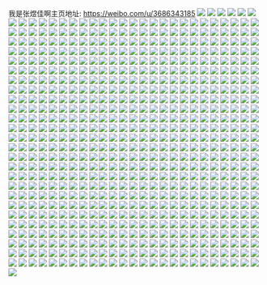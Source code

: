 我是张煜佳啊主页地址: https://weibo.com/u/3686343185 
![](https://wx4.sinaimg.cn/mw2000/dbb92211ly1gx5q3rzc0tj20u00u0q8c.jpg) 
![](https://wx4.sinaimg.cn/mw2000/dbb92211ly1gtteicwlhuj23402c0e82.jpg) 
![](https://wx4.sinaimg.cn/mw2000/dbb92211ly1gttei1ns4yj21o0280b2a.jpg) 
![](https://wx4.sinaimg.cn/mw2000/dbb92211ly1gttehve79qj23402c0npd.jpg) 
![](https://wx4.sinaimg.cn/mw2000/dbb92211ly1gttei6bcanj22c0340e81.jpg) 
![](https://wx4.sinaimg.cn/mw2000/dbb92211ly1gtteieiap0j23402c07wi.jpg) 
![](https://wx4.sinaimg.cn/mw2000/dbb92211ly1gttei4g9kmj22c02c0kjl.jpg) 
![](https://wx4.sinaimg.cn/mw2000/dbb92211ly1gttei9t4k9j21o02807wi.jpg) 
![](https://wx4.sinaimg.cn/mw2000/dbb92211ly1gttehzbsbqj23402c0x6q.jpg) 
![](https://wx4.sinaimg.cn/mw2000/dbb92211ly1gttehx4i8kj21261vve81.jpg) 
![](https://wx4.sinaimg.cn/mw2000/dbb92211gy1gdk3i3hpc9j22c0340b2c.jpg) 
![](https://wx4.sinaimg.cn/mw2000/dbb92211gy1gdk3i94ogtj22c03407wj.jpg) 
![](https://wx4.sinaimg.cn/mw2000/dbb92211gy1gdk3i5i0x8j22by340e82.jpg) 
![](https://wx4.sinaimg.cn/mw2000/dbb92211gy1gdk3ie9l33j226230be83.jpg) 
![](https://wx4.sinaimg.cn/mw2000/dbb92211gy1gdk3ibj6kmj22c02c0b2a.jpg) 
![](https://wx4.sinaimg.cn/mw2000/dbb92211gy1gdk3ig5bjbj22c0340x6q.jpg) 
![](https://wx4.sinaimg.cn/mw2000/dbb92211gy1gdk3i0es6xj22742xinpg.jpg) 
![](https://wx4.sinaimg.cn/mw2000/dbb92211gy1gdk3imnrqpj22c03401ky.jpg) 
![](https://wx4.sinaimg.cn/mw2000/dbb92211gy1gdk3ik4jsmj22c0340u12.jpg) 
![](https://wx4.sinaimg.cn/mw2000/dbb92211ly1gbss42eg58j22c0340e82.jpg) 
![](https://wx4.sinaimg.cn/mw2000/dbb92211ly1gbss45me1xj22c0340x6q.jpg) 
![](https://wx4.sinaimg.cn/mw2000/dbb92211gy1g9v4jefx83j21o02807wh.jpg) 
![](https://wx4.sinaimg.cn/mw2000/dbb92211gy1g9n77rjgk8j21o0280kjl.jpg) 
![](https://wx4.sinaimg.cn/mw2000/dbb92211gy1g9n77wpy0hj22801o0qv6.jpg) 
![](https://wx4.sinaimg.cn/mw2000/dbb92211gy1g9n7871hn4j21o01o0qv5.jpg) 
![](https://wx4.sinaimg.cn/mw2000/dbb92211gy1g9n781axf0j21o0280nmx.jpg) 
![](https://wx4.sinaimg.cn/mw2000/dbb92211gy1g9n77z6z27j21o0280b29.jpg) 
![](https://wx4.sinaimg.cn/mw2000/dbb92211gy1g9n783x8vlj22801o01kx.jpg) 
![](https://wx4.sinaimg.cn/mw2000/dbb92211gy1g9n78c8zmej21o0280e81.jpg) 
![](https://wx4.sinaimg.cn/mw2000/dbb92211gy1g9n789hvvcj21o0280hbo.jpg) 
![](https://wx4.sinaimg.cn/mw2000/dbb92211gy1g9n78fazmoj21o0280qv5.jpg) 
![](https://wx4.sinaimg.cn/mw2000/dbb92211gy1g99gn0dqd6j21o0280x6p.jpg) 
![](https://wx4.sinaimg.cn/mw2000/dbb92211gy1g99gn2xot4j22801o0e81.jpg) 
![](https://wx4.sinaimg.cn/mw2000/dbb92211gy1g99gn5ho9fj22801o0e81.jpg) 
![](https://wx4.sinaimg.cn/mw2000/dbb92211gy1g99gn9rf7ej22c0340qv7.jpg) 
![](https://wx4.sinaimg.cn/mw2000/dbb92211gy1g99gndbtjbj21o01o01ky.jpg) 
![](https://wx4.sinaimg.cn/mw2000/dbb92211gy1g99gngjqppj21o0280u0x.jpg) 
![](https://wx4.sinaimg.cn/mw2000/dbb92211gy1g97emqroz4j22c02c0u0x.jpg) 
![](https://wx4.sinaimg.cn/mw2000/dbb92211gy1g97en0jkynj21cu1cutwu.jpg) 
![](https://wx4.sinaimg.cn/mw2000/dbb92211gy1g97emsde8oj22c0340e81.jpg) 
![](https://wx4.sinaimg.cn/mw2000/dbb92211gy1g97emubkw8j23402c04qp.jpg) 
![](https://wx4.sinaimg.cn/mw2000/dbb92211gy1g97emwsjk3j22c0340x6p.jpg) 
![](https://wx4.sinaimg.cn/mw2000/dbb92211gy1g97emz5t6rj22c0340b29.jpg) 
![](https://wx4.sinaimg.cn/mw2000/dbb92211gy1g8t62oous3j20u01hdqju.jpg) 
![](https://wx4.sinaimg.cn/mw2000/dbb92211gy1g8t62rkbcrj20u01hcnav.jpg) 
![](https://wx4.sinaimg.cn/mw2000/dbb92211gy1g8t62qelwyj20u01he1ck.jpg) 
![](https://wx4.sinaimg.cn/mw2000/dbb92211gy1g8t62mvhsej20u014faji.jpg) 
![](https://wx4.sinaimg.cn/mw2000/dbb92211gy1g8t62sx6pfj20u00u0gug.jpg) 
![](https://wx4.sinaimg.cn/mw2000/dbb92211gy1g8t62s942bj20u0140tga.jpg) 
![](https://wx4.sinaimg.cn/mw2000/dbb92211gy1g8t62tn6waj20u00u07b8.jpg) 
![](https://wx4.sinaimg.cn/mw2000/dbb92211gy1g8t62vt918j20u00u0q9r.jpg) 
![](https://wx4.sinaimg.cn/mw2000/dbb92211gy1g8t62wis1yj20u01400zk.jpg) 
![](https://wx4.sinaimg.cn/mw2000/dbb92211gy1g8r73rhkskj21o0280dwf.jpg) 
![](https://wx4.sinaimg.cn/mw2000/dbb92211ly1g7vs3d8uzlj23402f04qs.jpg) 
![](https://wx4.sinaimg.cn/mw2000/dbb92211ly1g7vs2zdklhj23402d47wk.jpg) 
![](https://wx4.sinaimg.cn/mw2000/dbb92211ly1g7vs37hf4gj23402c0e83.jpg) 
![](https://wx4.sinaimg.cn/mw2000/dbb92211ly1g7vs3grutfj21o02yox6q.jpg) 
![](https://wx4.sinaimg.cn/mw2000/dbb92211ly1g7vs3ko1m9j23402c0qv6.jpg) 
![](https://wx4.sinaimg.cn/mw2000/dbb92211ly1g7vs2tm9erj21o02yo4qr.jpg) 
![](https://wx4.sinaimg.cn/mw2000/dbb92211ly1g7rs09knd4j22c03407wh.jpg) 
![](https://wx4.sinaimg.cn/mw2000/dbb92211ly1g7pf20v4q0j20yi22okjo.jpg) 
![](https://wx4.sinaimg.cn/mw2000/dbb92211ly1g7mlr6q12qj20u01dcwsj.jpg) 
![](https://wx4.sinaimg.cn/mw2000/dbb92211ly1g7j544srfyj23402c0b2a.jpg) 
![](https://wx4.sinaimg.cn/mw2000/dbb92211ly1g7j53u4otmj21o0280b2a.jpg) 
![](https://wx4.sinaimg.cn/mw2000/dbb92211ly1g7j53x8xiej23402c0qv6.jpg) 
![](https://wx4.sinaimg.cn/mw2000/dbb92211ly1g7j5427twxj21o02801ky.jpg) 
![](https://wx4.sinaimg.cn/mw2000/dbb92211ly1g7j53yyjtij23402c0b2a.jpg) 
![](https://wx4.sinaimg.cn/mw2000/dbb92211ly1g7j53vea2qj21o0280x6p.jpg) 
![](https://wx4.sinaimg.cn/mw2000/dbb92211ly1g7j540jf6nj23402c07wi.jpg) 
![](https://wx4.sinaimg.cn/mw2000/dbb92211ly1g7j53t2bssj21o0280b2a.jpg) 
![](https://wx4.sinaimg.cn/mw2000/dbb92211ly1g7j54731ioj23402c0qv5.jpg) 
![](https://wx4.sinaimg.cn/mw2000/dbb92211ly1g7hjkfdcvfj21o0280qv5.jpg) 
![](https://wx4.sinaimg.cn/mw2000/dbb92211ly1g7hjkhwmqdj21o0280qv5.jpg) 
![](https://wx4.sinaimg.cn/mw2000/dbb92211ly1g7hjkin7zcj21o0280hdt.jpg) 
![](https://wx4.sinaimg.cn/mw2000/dbb92211ly1g7hjkkmsg3j21o028ku0x.jpg) 
![](https://wx4.sinaimg.cn/mw2000/dbb92211ly1g7hjkgabcbj21o0280qv5.jpg) 
![](https://wx4.sinaimg.cn/mw2000/dbb92211ly1g7hjl4baaxj21o0280x6p.jpg) 
![](https://wx4.sinaimg.cn/mw2000/dbb92211ly1g7hjl5l9pdj21o0280qv5.jpg) 
![](https://wx4.sinaimg.cn/mw2000/dbb92211ly1g7hjkh3yngj21o0280npd.jpg) 
![](https://wx4.sinaimg.cn/mw2000/dbb92211ly1g7hjkjqnkoj21o0280qv5.jpg) 
![](https://wx4.sinaimg.cn/mw2000/dbb92211ly1g77lnj04b4j20u00txady.jpg) 
![](https://wx4.sinaimg.cn/mw2000/dbb92211gy1g6hrypfknzj20u014cgw6.jpg) 
![](https://wx4.sinaimg.cn/mw2000/dbb92211gy1g6hrylfyqoj20u014an8y.jpg) 
![](https://wx4.sinaimg.cn/mw2000/dbb92211gy1g6hrymbqo9j20u014d49y.jpg) 
![](https://wx4.sinaimg.cn/mw2000/dbb92211gy1g6hrynewe0j20u01hc7iw.jpg) 
![](https://wx4.sinaimg.cn/mw2000/dbb92211gy1g6hryqg4byj20u00u0wl2.jpg) 
![](https://wx4.sinaimg.cn/mw2000/dbb92211gy1g6hryod3b7j20u01484ad.jpg) 
![](https://wx4.sinaimg.cn/mw2000/dbb92211ly1g6e3v4zt9xj21hc0u0gzo.jpg) 
![](https://wx4.sinaimg.cn/mw2000/dbb92211ly1g6e3vj9yhuj20u00u07ax.jpg) 
![](https://wx4.sinaimg.cn/mw2000/dbb92211ly1g6e3vk6cxcj20u01hcaoi.jpg) 
![](https://wx4.sinaimg.cn/mw2000/dbb92211ly1g5ndaw24w7j21z41401kx.jpg) 
![](https://wx4.sinaimg.cn/mw2000/dbb92211ly1g5ndawi9xkj21401z4nnd.jpg) 
![](https://wx4.sinaimg.cn/mw2000/dbb92211ly1g5ndavj3sij21401z4tyk.jpg) 
![](https://wx4.sinaimg.cn/mw2000/dbb92211ly1g5ndaztqtjj21401z47wh.jpg) 
![](https://wx4.sinaimg.cn/mw2000/dbb92211ly1g5ndax2svlj21401z4e81.jpg) 
![](https://wx4.sinaimg.cn/mw2000/dbb92211ly1g5nday33hfj21401z44qp.jpg) 
![](https://wx4.sinaimg.cn/mw2000/dbb92211ly1g5ndayomzyj21401z41kx.jpg) 
![](https://wx4.sinaimg.cn/mw2000/dbb92211ly1g5ndaxiqo8j21401z4x2v.jpg) 
![](https://wx4.sinaimg.cn/mw2000/dbb92211ly1g5ndaz6peyj21401z47wh.jpg) 
![](https://wx4.sinaimg.cn/mw2000/dbb92211ly1g5lb0n4wuyj22io1w04qp.jpg) 
![](https://wx4.sinaimg.cn/mw2000/dbb92211ly1g5lb0oj8crj22b8340kjm.jpg) 
![](https://wx4.sinaimg.cn/mw2000/dbb92211ly1g5lb0nq0rrj23402c0npd.jpg) 
![](https://wx4.sinaimg.cn/mw2000/dbb92211ly1g5lb0laycwj22c02c0npd.jpg) 
![](https://wx4.sinaimg.cn/mw2000/dbb92211ly1g5lb0j7pvzj22c02ecqv5.jpg) 
![](https://wx4.sinaimg.cn/mw2000/dbb92211ly1g5lb0lzft5j22c02c0u0x.jpg) 
![](https://wx4.sinaimg.cn/mw2000/dbb92211ly1g5lb0mkpdsj22c02c0hdt.jpg) 
![](https://wx4.sinaimg.cn/mw2000/dbb92211ly1g5lb0jy6hgj23402c01ky.jpg) 
![](https://wx4.sinaimg.cn/mw2000/dbb92211ly1g5lb0kogldj22c02c0u0x.jpg) 
![](https://wx4.sinaimg.cn/mw2000/dbb92211ly1g5jhdu2ycpj20ku0kumzl.jpg) 
![](https://wx4.sinaimg.cn/mw2000/dbb92211gy1g4rnjne8fuj22bc340hdv.jpg) 
![](https://wx4.sinaimg.cn/mw2000/dbb92211gy1g4rnj1rio2j22c02c04qr.jpg) 
![](https://wx4.sinaimg.cn/mw2000/dbb92211gy1g4rnk5tq5yj22b8340kjn.jpg) 
![](https://wx4.sinaimg.cn/mw2000/dbb92211gy1g4rnkiap6rj21jk2ru1ky.jpg) 
![](https://wx4.sinaimg.cn/mw2000/dbb92211gy1g4rnlcx79bj220c2psu0y.jpg) 
![](https://wx4.sinaimg.cn/mw2000/dbb92211gy1g4rnll4je2j21xy2m0e82.jpg) 
![](https://wx4.sinaimg.cn/mw2000/dbb92211gy1g4rnlql65lj21o01o0b29.jpg) 
![](https://wx4.sinaimg.cn/mw2000/dbb92211gy1g4rnltqsjij22c02c0u0x.jpg) 
![](https://wx4.sinaimg.cn/mw2000/dbb92211gy1g4rnlvzvlmj22c02c0qv5.jpg) 
![](https://wx4.sinaimg.cn/mw2000/dbb92211gy1g4h5ldu2g5j20u00u0k11.jpg) 
![](https://wx4.sinaimg.cn/mw2000/dbb92211gy1g4h5lmrgpxj204d04d3yc.jpg) 
![](https://wx4.sinaimg.cn/mw2000/dbb92211gy1g4h5lfh4kvj20u00u0wr6.jpg) 
![](https://wx4.sinaimg.cn/mw2000/dbb92211gy1g4h5mkpbb8j20ku0kujrg.jpg) 
![](https://wx4.sinaimg.cn/mw2000/dbb92211gy1g4h5lj3qtnj21hc0u019i.jpg) 
![](https://wx4.sinaimg.cn/mw2000/dbb92211gy1g4h5mjxsryj20ku0kujrg.jpg) 
![](https://wx4.sinaimg.cn/mw2000/dbb92211gy1g4h5lc0wabj20u00u011n.jpg) 
![](https://wx4.sinaimg.cn/mw2000/dbb92211gy1g4h5mlc4ryj20ku0kujrg.jpg) 
![](https://wx4.sinaimg.cn/mw2000/dbb92211gy1g4h5lh3d9yj20u00u0gx5.jpg) 
![](https://wx4.sinaimg.cn/mw2000/dbb92211gy1g4dxb0kcvoj22c02c0no5.jpg) 
![](https://wx4.sinaimg.cn/mw2000/dbb92211gy1g4brjhqplzj20ku112b2a.jpg) 
![](https://wx4.sinaimg.cn/mw2000/dbb92211gy1g496fdfoipj20u01hcqi2.jpg) 
![](https://wx4.sinaimg.cn/mw2000/dbb92211gy1g46mmcgcnyj20ku1127wh.jpg) 
![](https://wx4.sinaimg.cn/mw2000/dbb92211gy1g46mmaw1wkj20ku1124qp.jpg) 
![](https://wx4.sinaimg.cn/mw2000/dbb92211gy1g44o8k9m08j22c02c0hdt.jpg) 
![](https://wx4.sinaimg.cn/mw2000/dbb92211gy1g43ddfr0rnj23402c0kjm.jpg) 
![](https://wx4.sinaimg.cn/mw2000/dbb92211gy1g42hf0vtg3j21401jq19h.jpg) 
![](https://wx4.sinaimg.cn/mw2000/dbb92211gy1g3zvrcwg5dj23402c0qq1.jpg) 
![](https://wx4.sinaimg.cn/mw2000/dbb92211gy1g3zvrdqz85j23402c0h9m.jpg) 
![](https://wx4.sinaimg.cn/mw2000/dbb92211gy1g3zvrg0dkcj23402c04qp.jpg) 
![](https://wx4.sinaimg.cn/mw2000/dbb92211gy1g3zvreqslgj23402c0nne.jpg) 
![](https://wx4.sinaimg.cn/mw2000/dbb92211gy1g3zvrhfmthj23402c01kx.jpg) 
![](https://wx4.sinaimg.cn/mw2000/dbb92211gy1g3zvrbynruj23402c0kjl.jpg) 
![](https://wx4.sinaimg.cn/mw2000/dbb92211gy1g3u780g4x0j21z4140qv5.jpg) 
![](https://wx4.sinaimg.cn/mw2000/dbb92211gy1g3u2pxsfz3j22c02c0hdt.jpg) 
![](https://wx4.sinaimg.cn/mw2000/dbb92211gy1g3u2q2c4wnj22c0340e81.jpg) 
![](https://wx4.sinaimg.cn/mw2000/dbb92211gy1g3u2q8g2h5j23402c0kjm.jpg) 
![](https://wx4.sinaimg.cn/mw2000/dbb92211gy1g3u2qgmdd2j21z4140kjl.jpg) 
![](https://wx4.sinaimg.cn/mw2000/dbb92211gy1g3u2qlf3l0j21z4140qv5.jpg) 
![](https://wx4.sinaimg.cn/mw2000/dbb92211gy1g3u2qraxcjj21z4140qv5.jpg) 
![](https://wx4.sinaimg.cn/mw2000/dbb92211gy1g3u2qw3go5j21z4140npd.jpg) 
![](https://wx4.sinaimg.cn/mw2000/dbb92211gy1g3u2r0lqq0j21z4140u0x.jpg) 
![](https://wx4.sinaimg.cn/mw2000/dbb92211gy1g3u2r4vywyj21z4140u0x.jpg) 
![](https://wx4.sinaimg.cn/mw2000/dbb92211gy1g3qgluim55j22c02c0kjl.jpg) 
![](https://wx4.sinaimg.cn/mw2000/dbb92211gy1g3qgmpeobqj21hf1z4b29.jpg) 
![](https://wx4.sinaimg.cn/mw2000/dbb92211ly1g3pc79ai0xj22c02c07wi.jpg) 
![](https://wx4.sinaimg.cn/mw2000/dbb92211gy1g3n8ljnpevj23402c0kjm.jpg) 
![](https://wx4.sinaimg.cn/mw2000/dbb92211gy1g3kmmr3mxxj20ku1127hb.jpg) 
![](https://wx4.sinaimg.cn/mw2000/dbb92211gy1g3jh2hzxtuj21o02807wh.jpg) 
![](https://wx4.sinaimg.cn/mw2000/dbb92211gy1g3j7tv27x6j21o01o0kjl.jpg) 
![](https://wx4.sinaimg.cn/mw2000/dbb92211gy1g3hmiiipwwj20ku112e81.jpg) 
![](https://wx4.sinaimg.cn/mw2000/dbb92211gy1g3hmik0falj20ku112e81.jpg) 
![](https://wx4.sinaimg.cn/mw2000/dbb92211gy1g3h3wsanmbj22c03401l0.jpg) 
![](https://wx4.sinaimg.cn/mw2000/dbb92211gy1g3g0sgb6pqj231t2197wh.jpg) 
![](https://wx4.sinaimg.cn/mw2000/dbb92211gy1g3f0yt351jj22c0340kjm.jpg) 
![](https://wx4.sinaimg.cn/mw2000/dbb92211gy1g3cebmjxqxj22qf4207wh.jpg) 
![](https://wx4.sinaimg.cn/mw2000/dbb92211gy1g3be2we20yj20ku112wqs.jpg) 
![](https://wx4.sinaimg.cn/mw2000/dbb92211gy1g3ajfjv1cnj20hq0lrtck.jpg) 
![](https://wx4.sinaimg.cn/mw2000/dbb92211gy1g3ajflfjh1j20u00u0n0z.jpg) 
![](https://wx4.sinaimg.cn/mw2000/dbb92211gy1g3ajg3i6gdj21401z4e81.jpg) 
![](https://wx4.sinaimg.cn/mw2000/dbb92211gy1g32bcdn4n2j20u01hck3b.jpg) 
![](https://wx4.sinaimg.cn/mw2000/dbb92211gy1g32bcb8o4xj20u01hcdt1.jpg) 
![](https://wx4.sinaimg.cn/mw2000/dbb92211gy1g32bck5zrwj20u01hcajp.jpg) 
![](https://wx4.sinaimg.cn/mw2000/dbb92211gy1g32bcuqgw8j20u01hcqca.jpg) 
![](https://wx4.sinaimg.cn/mw2000/dbb92211gy1g32bdbvyyjj20u00u04eq.jpg) 
![](https://wx4.sinaimg.cn/mw2000/dbb92211gy1g32bd6ox4hj20u01hcqpv.jpg) 
![](https://wx4.sinaimg.cn/mw2000/dbb92211gy1g32bdj14fcj20u01hc4ey.jpg) 
![](https://wx4.sinaimg.cn/mw2000/dbb92211gy1g32bdfdwimj20u01hc4bn.jpg) 
![](https://wx4.sinaimg.cn/mw2000/dbb92211gy1g32bdlcxo9j20u01hc4b9.jpg) 
![](https://wx4.sinaimg.cn/mw2000/dbb92211gy1g2a6tyrsg5j22c0340u14.jpg) 
![](https://wx4.sinaimg.cn/mw2000/dbb92211gy1g24bnvkvyvj222o340hdt.jpg) 
![](https://wx4.sinaimg.cn/mw2000/dbb92211gy1g24boi65w8j234022oe81.jpg) 
![](https://wx4.sinaimg.cn/mw2000/dbb92211gy1g24bop7ypij222o3407wh.jpg) 
![](https://wx4.sinaimg.cn/mw2000/dbb92211gy1g24bpwttwfj234022o4qp.jpg) 
![](https://wx4.sinaimg.cn/mw2000/dbb92211gy1g24bq78xs5j22zn1zqqna.jpg) 
![](https://wx4.sinaimg.cn/mw2000/dbb92211gy1g24bnspfwij231t217kaf.jpg) 
![](https://wx4.sinaimg.cn/mw2000/dbb92211gy1g24bqjf6q9j234022oe81.jpg) 
![](https://wx4.sinaimg.cn/mw2000/dbb92211gy1g24bquiqpoj234022ob29.jpg) 
![](https://wx4.sinaimg.cn/mw2000/dbb92211gy1g24br4it96j234022o7wh.jpg) 
![](https://wx4.sinaimg.cn/mw2000/dbb92211gy1g1uj6gwxpij22c02c0qv9.jpg) 
![](https://wx4.sinaimg.cn/mw2000/dbb92211gy1g1uj5zcl4uj22ad2afb29.jpg) 
![](https://wx4.sinaimg.cn/mw2000/dbb92211gy1g1m8grenwbj21401z4b29.jpg) 
![](https://wx4.sinaimg.cn/mw2000/dbb92211gy1g1m8gy8auej21401z4b29.jpg) 
![](https://wx4.sinaimg.cn/mw2000/dbb92211gy1g1m8gpqa9zj21401z44qp.jpg) 
![](https://wx4.sinaimg.cn/mw2000/dbb92211gy1g1m8h9x1m6j22c02c0x6p.jpg) 
![](https://wx4.sinaimg.cn/mw2000/dbb92211gy1g1m8gnc01aj22c0340e82.jpg) 
![](https://wx4.sinaimg.cn/mw2000/dbb92211gy1g1m8ghxx3tj21o02yoe82.jpg) 
![](https://wx4.sinaimg.cn/mw2000/dbb92211gy1g1dnyavxmzj224023z4qp.jpg) 
![](https://wx4.sinaimg.cn/mw2000/dbb92211gy1g1csjdz99oj22c02c0e81.jpg) 
![](https://wx4.sinaimg.cn/mw2000/dbb92211gy1g1csjckjvkj22c02c0npd.jpg) 
![](https://wx4.sinaimg.cn/mw2000/dbb92211gy1g1csjffp5rj22c02c0qv5.jpg) 
![](https://wx4.sinaimg.cn/mw2000/dbb92211gy1g1bxcrgsqrj21o01o04qp.jpg) 
![](https://wx4.sinaimg.cn/mw2000/dbb92211gy1g1bxctu49mj21o01o04qp.jpg) 
![](https://wx4.sinaimg.cn/mw2000/dbb92211gy1g198os9hc0j22c02c0x6p.jpg) 
![](https://wx4.sinaimg.cn/mw2000/dbb92211gy1g17e4tfn29j22c02c01ky.jpg) 
![](https://wx4.sinaimg.cn/mw2000/dbb92211gy1g17e52sbklj22c02c07wi.jpg) 
![](https://wx4.sinaimg.cn/mw2000/dbb92211gy1g17e55srogj22c02c0u0x.jpg) 
![](https://wx4.sinaimg.cn/mw2000/dbb92211gy1g17e4yvtbjj20ku1127wh.jpg) 
![](https://wx4.sinaimg.cn/mw2000/dbb92211gy1g17e50c64dj21401z47n5.jpg) 
![](https://wx4.sinaimg.cn/mw2000/dbb92211gy1g17e4x07y7j21401z4hdt.jpg) 
![](https://wx4.sinaimg.cn/mw2000/dbb92211gy1g17e58pyzoj22c02c0qv5.jpg) 
![](https://wx4.sinaimg.cn/mw2000/dbb92211gy1g17e5h5xj2j22c02c0b2a.jpg) 
![](https://wx4.sinaimg.cn/mw2000/dbb92211gy1g17e5dg22vj23402c0npe.jpg) 
![](https://wx4.sinaimg.cn/mw2000/dbb92211gy1g13iill2d5j235s1s0x6p.jpg) 
![](https://wx4.sinaimg.cn/mw2000/dbb92211gy1g13ih9haw3j23402c0b29.jpg) 
![](https://wx4.sinaimg.cn/mw2000/dbb92211gy1g13ihcp3ygj22c02c0hdt.jpg) 
![](https://wx4.sinaimg.cn/mw2000/dbb92211gy1g13ihene2xj22sx23shdt.jpg) 
![](https://wx4.sinaimg.cn/mw2000/dbb92211gy1g13ihhdf6kj23402c0qv6.jpg) 
![](https://wx4.sinaimg.cn/mw2000/dbb92211gy1g13ih7qkj8j22c02c04qp.jpg) 
![](https://wx4.sinaimg.cn/mw2000/dbb92211gy1g13ihsjlljj20ku112wl1.jpg) 
![](https://wx4.sinaimg.cn/mw2000/dbb92211gy1g13ihttivxj20ku112tcv.jpg) 
![](https://wx4.sinaimg.cn/mw2000/dbb92211gy1g13ihthml6j20zk0zkq73.jpg) 
![](https://wx4.sinaimg.cn/mw2000/dbb92211gy1g11c1ck4ayj22ao3407wp.jpg) 
![](https://wx4.sinaimg.cn/mw2000/dbb92211gy1g11c0nwxdoj23402d6b2i.jpg) 
![](https://wx4.sinaimg.cn/mw2000/dbb92211gy1g11c11b0svj21na2rwhdx.jpg) 
![](https://wx4.sinaimg.cn/mw2000/dbb92211gy1g11c095i3pj215o15mb2a.jpg) 
![](https://wx4.sinaimg.cn/mw2000/dbb92211gy1g11c04nwtrj20xc18g7wi.jpg) 
![](https://wx4.sinaimg.cn/mw2000/dbb92211gy1g11bzwwtzrj20xc18g1ky.jpg) 
![](https://wx4.sinaimg.cn/mw2000/dbb92211gy1g11bzt4jmgj22c0340npe.jpg) 
![](https://wx4.sinaimg.cn/mw2000/dbb92211gy1g11c1hxqzwj23402c0qv6.jpg) 
![](https://wx4.sinaimg.cn/mw2000/dbb92211gy1g11c1mfrhaj21401z44qp.jpg) 
![](https://wx4.sinaimg.cn/mw2000/dbb92211gy1g10jr909nlj20ku112q7c.jpg) 
![](https://wx4.sinaimg.cn/mw2000/dbb92211gy1g10jrext14j21401z44qp.jpg) 
![](https://wx4.sinaimg.cn/mw2000/dbb92211gy1g10jrdljmlj21401z4han.jpg) 
![](https://wx4.sinaimg.cn/mw2000/dbb92211gy1g0uudu7op4j20ku112hdt.jpg) 
![](https://wx4.sinaimg.cn/mw2000/dbb92211gy1g0u7z9a9quj22c02c0b29.jpg) 
![](https://wx4.sinaimg.cn/mw2000/dbb92211gy1g0u7zm9q3tj21401z4npd.jpg) 
![](https://wx4.sinaimg.cn/mw2000/dbb92211gy1g0sb6ausuuj20ku13ltch.jpg) 
![](https://wx4.sinaimg.cn/mw2000/dbb92211gy1g0r16f4q5yj21kw1kwnpf.jpg) 
![](https://wx4.sinaimg.cn/mw2000/dbb92211gy1g0r16j907nj21401z4hdt.jpg) 
![](https://wx4.sinaimg.cn/mw2000/dbb92211gy1g0r16nkavhj21w02io4qw.jpg) 
![](https://wx4.sinaimg.cn/mw2000/dbb92211gy1g0r16ozqhej22c02c0e81.jpg) 
![](https://wx4.sinaimg.cn/mw2000/dbb92211gy1g0r1680pawj215o15ohdu.jpg) 
![](https://wx4.sinaimg.cn/mw2000/dbb92211gy1g0r169x1swj22c02c0qv5.jpg) 
![](https://wx4.sinaimg.cn/mw2000/dbb92211gy1g0r164g3rhj23402c0u0x.jpg) 
![](https://wx4.sinaimg.cn/mw2000/dbb92211gy1g0r162csrkj22yo2yo4qq.jpg) 
![](https://wx4.sinaimg.cn/mw2000/dbb92211gy1g0r165ysdwj22yo2yo4qq.jpg) 
![](https://wx4.sinaimg.cn/mw2000/dbb92211gy1g0n8aw349vj22c02c0qv6.jpg) 
![](https://wx4.sinaimg.cn/mw2000/dbb92211ly1g0haekk88bj22c02c0u0x.jpg) 
![](https://wx4.sinaimg.cn/mw2000/dbb92211ly1g0grlrxmf3j20ku112u0x.jpg) 
![](https://wx4.sinaimg.cn/mw2000/dbb92211ly1g0ffdufrnyj20u00u0jxo.jpg) 
![](https://wx4.sinaimg.cn/mw2000/dbb92211ly1g0egdoxkooj23402c01kz.jpg) 
![](https://wx4.sinaimg.cn/mw2000/dbb92211ly1g0egdqvw7wj22c02c0e81.jpg) 
![](https://wx4.sinaimg.cn/mw2000/dbb92211ly1g0egdnpi2uj22yo1o0b2b.jpg) 
![](https://wx4.sinaimg.cn/mw2000/dbb92211ly1g0egdtxm42j22c02c07wi.jpg) 
![](https://wx4.sinaimg.cn/mw2000/dbb92211ly1g0egdrtub5j22c03401ky.jpg) 
![](https://wx4.sinaimg.cn/mw2000/dbb92211ly1g0egdsrriej22c02c0u0x.jpg) 
![](https://wx4.sinaimg.cn/mw2000/dbb92211ly1g0d96gwtduj20zk0k0ady.jpg) 
![](https://wx4.sinaimg.cn/mw2000/dbb92211ly1g0d96gd9h2j22c02c0u0y.jpg) 
![](https://wx4.sinaimg.cn/mw2000/dbb92211ly1g0c3j6mqmtj22c0340hdv.jpg) 
![](https://wx4.sinaimg.cn/mw2000/dbb92211ly1g0c3j2q0rqj23402c0npe.jpg) 
![](https://wx4.sinaimg.cn/mw2000/dbb92211ly1g0c3j44omkj22c02c07qm.jpg) 
![](https://wx4.sinaimg.cn/mw2000/dbb92211ly1g0c3j8c313j22c0340hdv.jpg) 
![](https://wx4.sinaimg.cn/mw2000/dbb92211ly1g0c3j9kvasj21401z47wh.jpg) 
![](https://wx4.sinaimg.cn/mw2000/dbb92211ly1g0c3j18ap8j23402c07wj.jpg) 
![](https://wx4.sinaimg.cn/mw2000/dbb92211ly1g0c3jaol67j22c02c0b29.jpg) 
![](https://wx4.sinaimg.cn/mw2000/dbb92211ly1g0c3jjau0lj22c0340npd.jpg) 
![](https://wx4.sinaimg.cn/mw2000/dbb92211ly1g0c3jl1oxlj22c03401kx.jpg) 
![](https://wx4.sinaimg.cn/mw2000/dbb92211ly1g0aua0ai7ej21401z44qp.jpg) 
![](https://wx4.sinaimg.cn/mw2000/dbb92211ly1g0aua8a2ivj23402c0u0x.jpg) 
![](https://wx4.sinaimg.cn/mw2000/dbb92211ly1g0au9z8227j22c02c0u0x.jpg) 
![](https://wx4.sinaimg.cn/mw2000/dbb92211ly1g0aua9v4nuj22c02c07wh.jpg) 
![](https://wx4.sinaimg.cn/mw2000/dbb92211ly1g09cdrt0qcj21z4140e81.jpg) 
![](https://wx4.sinaimg.cn/mw2000/dbb92211ly1g09cdub2l1j21401z4e81.jpg) 
![](https://wx4.sinaimg.cn/mw2000/dbb92211ly1g09cdx2x2ej21z4140b29.jpg) 
![](https://wx4.sinaimg.cn/mw2000/dbb92211ly1g09ce12cyrj21z41407wh.jpg) 
![](https://wx4.sinaimg.cn/mw2000/dbb92211ly1g09ce6dcrpj22c02c0kjl.jpg) 
![](https://wx4.sinaimg.cn/mw2000/dbb92211ly1g09cdonvowj21401z4e81.jpg) 
![](https://wx4.sinaimg.cn/mw2000/dbb92211ly1g09cebf5voj22c02c0npd.jpg) 
![](https://wx4.sinaimg.cn/mw2000/dbb92211ly1g09cee5c5yj20ku112kie.jpg) 
![](https://wx4.sinaimg.cn/mw2000/dbb92211ly1g09cei8actj21o02yob2a.jpg) 
![](https://wx4.sinaimg.cn/mw2000/dbb92211ly1g08otm0p98j22c03404qq.jpg) 
![](https://wx4.sinaimg.cn/mw2000/dbb92211ly1g08otmvj1vj22c02c0e81.jpg) 
![](https://wx4.sinaimg.cn/mw2000/dbb92211ly1g08otk56qwj22c03404qq.jpg) 
![](https://wx4.sinaimg.cn/mw2000/dbb92211ly1g08oto6mykj22c0340e82.jpg) 
![](https://wx4.sinaimg.cn/mw2000/dbb92211ly1g08otp6nnsj21401z47wh.jpg) 
![](https://wx4.sinaimg.cn/mw2000/dbb92211ly1g08otq0y08j22c02c0kjl.jpg) 
![](https://wx4.sinaimg.cn/mw2000/dbb92211ly1g02x5r7pegj23402c0x6p.jpg) 
![](https://wx4.sinaimg.cn/mw2000/dbb92211ly1g01ptj10vgj21401z4b29.jpg) 
![](https://wx4.sinaimg.cn/mw2000/dbb92211ly1fzzdgjububj21401z4hdt.jpg) 
![](https://wx4.sinaimg.cn/mw2000/dbb92211ly1fzz3xcy7mcj20ku112npd.jpg) 
![](https://wx4.sinaimg.cn/mw2000/dbb92211ly1fzx59z41xqj20ku1qikjl.jpg) 
![](https://wx4.sinaimg.cn/mw2000/dbb92211ly1fzx59y7dwtj215o15m4qq.jpg) 
![](https://wx4.sinaimg.cn/mw2000/dbb92211ly1fzx59zqkrcj20ku1qiqv5.jpg) 
![](https://wx4.sinaimg.cn/mw2000/dbb92211ly1fzx5a2m0b5j21z41407wh.jpg) 
![](https://wx4.sinaimg.cn/mw2000/dbb92211ly1fzx5a376axj21401z4hdt.jpg) 
![](https://wx4.sinaimg.cn/mw2000/dbb92211ly1fzx5a1601kj21401z4e81.jpg) 
![](https://wx4.sinaimg.cn/mw2000/dbb92211ly1fzx5a0grp3j22c02c0npd.jpg) 
![](https://wx4.sinaimg.cn/mw2000/dbb92211ly1fzx59xfdr4j23402c04qp.jpg) 
![](https://wx4.sinaimg.cn/mw2000/dbb92211ly1fzx5a23lyqj22c02c07wi.jpg) 
![](https://wx4.sinaimg.cn/mw2000/dbb92211ly1fzvy23538aj21401z47wh.jpg) 
![](https://wx4.sinaimg.cn/mw2000/dbb92211ly1fzr0c7wo7aj20ku112jw1.jpg) 
![](https://wx4.sinaimg.cn/mw2000/dbb92211ly1fzr0c8w2u0j20ku112ds4.jpg) 
![](https://wx4.sinaimg.cn/mw2000/dbb92211ly1fzqx6zjodbj20kq1dwtoy.jpg) 
![](https://wx4.sinaimg.cn/mw2000/dbb92211ly1fzqv55p8wjj21z4140hdt.jpg) 
![](https://wx4.sinaimg.cn/mw2000/dbb92211ly1fzqv5cfyxoj21401z4kjl.jpg) 
![](https://wx4.sinaimg.cn/mw2000/dbb92211ly1fzqv502xrlj21401z44qp.jpg) 
![](https://wx4.sinaimg.cn/mw2000/dbb92211ly1fzqv66775tj22c02c04qq.jpg) 
![](https://wx4.sinaimg.cn/mw2000/dbb92211ly1fzqv6bghklj21401z44qp.jpg) 
![](https://wx4.sinaimg.cn/mw2000/dbb92211ly1fzqv6c7pa2j20ku112q5x.jpg) 
![](https://wx4.sinaimg.cn/mw2000/dbb92211ly1fzmn5fg7zqj20hs0hs0ud.jpg) 
![](https://wx4.sinaimg.cn/mw2000/dbb92211ly1fzm5ym5xgij21o02yox6q.jpg) 
![](https://wx4.sinaimg.cn/mw2000/dbb92211ly1fzm5ynyy2xj21401z4hdt.jpg) 
![](https://wx4.sinaimg.cn/mw2000/dbb92211ly1fzm5ypf4uuj21401z4e81.jpg) 
![](https://wx4.sinaimg.cn/mw2000/dbb92211ly1fzgz0xy39tj20u00u0gtk.jpg) 
![](https://wx4.sinaimg.cn/mw2000/dbb92211ly1fzghu4sfytj21z4140x6p.jpg) 
![](https://wx4.sinaimg.cn/mw2000/dbb92211ly1fzghu42zw0j21401z44gz.jpg) 
![](https://wx4.sinaimg.cn/mw2000/dbb92211ly1fzg9i6p1t1j21401z44qp.jpg) 
![](https://wx4.sinaimg.cn/mw2000/dbb92211ly1fzg9i5qxtaj21401z44qp.jpg) 
![](https://wx4.sinaimg.cn/mw2000/dbb92211ly1fzg9i7rcd7j22c02c0kjl.jpg) 
![](https://wx4.sinaimg.cn/mw2000/dbb92211ly1fzg9i92ou4j22c02c04oi.jpg) 
![](https://wx4.sinaimg.cn/mw2000/dbb92211ly1fzb72hki67j21401z4hdt.jpg) 
![](https://wx4.sinaimg.cn/mw2000/dbb92211ly1fz9yd2t5w7j21401z4kjl.jpg) 
![](https://wx4.sinaimg.cn/mw2000/dbb92211ly1fz9yd4tyr0j21401z4000.jpg) 
![](https://wx4.sinaimg.cn/mw2000/dbb92211ly1fz9yd6oawjj21401z4kjl.jpg) 
![](https://wx4.sinaimg.cn/mw2000/dbb92211ly1fz9mke6autj20ku112tdm.jpg) 
![](https://wx4.sinaimg.cn/mw2000/dbb92211ly1fz9esdmo4ij20ku112hdt.jpg) 
![](https://wx4.sinaimg.cn/mw2000/dbb92211ly1fz8ni0n4fej21401z44o6.jpg) 
![](https://wx4.sinaimg.cn/mw2000/dbb92211ly1fz8ni1am9sj21401z41kx.jpg) 
![](https://wx4.sinaimg.cn/mw2000/dbb92211ly1fz643fjgghj22c0340e82.jpg) 
![](https://wx4.sinaimg.cn/mw2000/dbb92211ly1fz5aq8ja1rj22c02c0e7v.jpg) 
![](https://wx4.sinaimg.cn/mw2000/dbb92211ly1fyyzrf60v8j21o02yob2a.jpg) 
![](https://wx4.sinaimg.cn/mw2000/dbb92211ly1fyx74inf7vj20k00zk499.jpg) 
![](https://wx4.sinaimg.cn/mw2000/dbb92211ly1fyx74je170j21401z44qp.jpg) 
![](https://wx4.sinaimg.cn/mw2000/dbb92211ly1fyx74hvaw0j22c03401ky.jpg) 
![](https://wx4.sinaimg.cn/mw2000/dbb92211ly1fyx74gejvej21hf1hf1kx.jpg) 
![](https://wx4.sinaimg.cn/mw2000/dbb92211ly1fyx74k0qk8j20k00zk4ar.jpg) 
![](https://wx4.sinaimg.cn/mw2000/dbb92211ly1fyx74ktrs5j21401z4e81.jpg) 
![](https://wx4.sinaimg.cn/mw2000/dbb92211ly1fyx74mtntqj21o01o0e81.jpg) 
![](https://wx4.sinaimg.cn/mw2000/dbb92211ly1fyx74lsq1aj21z41404qp.jpg) 
![](https://wx4.sinaimg.cn/mw2000/dbb92211ly1fyx74npvo7j21o01o0e81.jpg) 
![](https://wx4.sinaimg.cn/mw2000/dbb92211ly1fyqd1dxg4pj20u00u0n08.jpg) 
![](https://wx4.sinaimg.cn/mw2000/dbb92211ly1fyqd1eld3yj20u015243u.jpg) 
![](https://wx4.sinaimg.cn/mw2000/dbb92211ly1fyqd1f6i27j20u00u0n4f.jpg) 
![](https://wx4.sinaimg.cn/mw2000/dbb92211ly1fyqd1fl6g1j20u014an2t.jpg) 
![](https://wx4.sinaimg.cn/mw2000/dbb92211ly1fyqd1g07fbj20ku1120vs.jpg) 
![](https://wx4.sinaimg.cn/mw2000/dbb92211ly1fyqd1gil75j20u014g0xp.jpg) 
![](https://wx4.sinaimg.cn/mw2000/dbb92211ly1fyqd1gzkcfj20u00u0adt.jpg) 
![](https://wx4.sinaimg.cn/mw2000/dbb92211ly1fyqd1hltqoj21400u0agl.jpg) 
![](https://wx4.sinaimg.cn/mw2000/dbb92211ly1fyqd1i3i5pj20u00u0jst.jpg) 
![](https://wx4.sinaimg.cn/mw2000/dbb92211ly1fyjek72pmlj21401z4b29.jpg) 
![](https://wx4.sinaimg.cn/mw2000/dbb92211ly1fyjek7y5pxj21hf1hfwy8.jpg) 
![](https://wx4.sinaimg.cn/mw2000/dbb92211ly1fyjek6bz5xj21401z44qp.jpg) 
![](https://wx4.sinaimg.cn/mw2000/dbb92211ly1fyjek989ohj21401z47wh.jpg) 
![](https://wx4.sinaimg.cn/mw2000/dbb92211ly1fyjekbynwbj21401z4b29.jpg) 
![](https://wx4.sinaimg.cn/mw2000/dbb92211ly1fyjekacxm8j21401z44lo.jpg) 
![](https://wx4.sinaimg.cn/mw2000/dbb92211ly1fyjekretxkj22c02c0kjl.jpg) 
![](https://wx4.sinaimg.cn/mw2000/dbb92211ly1fyjeksky1oj22c02c0b29.jpg) 
![](https://wx4.sinaimg.cn/mw2000/dbb92211ly1fyjeku8bffj22c02c0kjl.jpg) 
![](https://wx4.sinaimg.cn/mw2000/dbb92211ly1fydlgnff31j20ku0v9act.jpg) 
![](https://wx4.sinaimg.cn/mw2000/dbb92211ly1fy8z5i01i7j218g0xax6p.jpg) 
![](https://wx4.sinaimg.cn/mw2000/dbb92211ly1fy8z5khndmj22c02c01kx.jpg) 
![](https://wx4.sinaimg.cn/mw2000/dbb92211ly1fy8z5gwotfj20xc18e7wi.jpg) 
![](https://wx4.sinaimg.cn/mw2000/dbb92211ly1fy8z5duujlj215o15ob2a.jpg) 
![](https://wx4.sinaimg.cn/mw2000/dbb92211ly1fy8z5l951pj21401z4kg8.jpg) 
![](https://wx4.sinaimg.cn/mw2000/dbb92211ly1fy8z5jgc2ij215o15oqv6.jpg) 
![](https://wx4.sinaimg.cn/mw2000/dbb92211ly1fy8z5fr1tpj20xc18e7wi.jpg) 
![](https://wx4.sinaimg.cn/mw2000/dbb92211ly1fy8z5mpk0rj22c02c0qv5.jpg) 
![](https://wx4.sinaimg.cn/mw2000/dbb92211ly1fy8z5clkbpj218g0xab2a.jpg) 
![](https://wx4.sinaimg.cn/mw2000/dbb92211ly1fy8m51dntmj22c0340e81.jpg) 
![](https://wx4.sinaimg.cn/mw2000/dbb92211ly1fy8m53ndwjj22c0340kjl.jpg) 
![](https://wx4.sinaimg.cn/mw2000/dbb92211ly1fy87wyzvdnj22c02c0qv5.jpg) 
![](https://wx4.sinaimg.cn/mw2000/dbb92211ly1fy6btrwkpsj22yo1o07wi.jpg) 
![](https://wx4.sinaimg.cn/mw2000/dbb92211ly1fy6btqzckmj21z4140x6k.jpg) 
![](https://wx4.sinaimg.cn/mw2000/dbb92211ly1fy6btuougtj22ak3407wo.jpg) 
![](https://wx4.sinaimg.cn/mw2000/dbb92211ly1fy6btvxoa2j21z41404qp.jpg) 
![](https://wx4.sinaimg.cn/mw2000/dbb92211ly1fy6btxiuswj21401z41kx.jpg) 
![](https://wx4.sinaimg.cn/mw2000/dbb92211ly1fy6bty5fpzj21z41404qp.jpg) 
![](https://wx4.sinaimg.cn/mw2000/dbb92211ly1fy6btz3emgj22c02c0x6p.jpg) 
![](https://wx4.sinaimg.cn/mw2000/dbb92211ly1fy6btwtjonj23402c04qq.jpg) 
![](https://wx4.sinaimg.cn/mw2000/dbb92211ly1fy6btzv19wj22c02c0b29.jpg) 
![](https://wx4.sinaimg.cn/mw2000/dbb92211ly1fy37wg8dt5j23402c0u0x.jpg) 
![](https://wx4.sinaimg.cn/mw2000/dbb92211ly1fy0u28odw3j23402c01kx.jpg) 
![](https://wx4.sinaimg.cn/mw2000/dbb92211ly1fy0u2acss1j23402c04qp.jpg) 
![](https://wx4.sinaimg.cn/mw2000/dbb92211ly1fy0u2cvfn8j23402c0e81.jpg) 
![](https://wx4.sinaimg.cn/mw2000/dbb92211ly1fy0u2en234j23402c04qp.jpg) 
![](https://wx4.sinaimg.cn/mw2000/dbb92211ly1fy0u2gb8ndj23402c01kx.jpg) 
![](https://wx4.sinaimg.cn/mw2000/dbb92211ly1fy0u2indc6j23402c01kx.jpg) 
![](https://wx4.sinaimg.cn/mw2000/dbb92211ly1fy0u2mfd57j23402c07tr.jpg) 
![](https://wx4.sinaimg.cn/mw2000/dbb92211ly1fy0u2nw58dj23402c01kx.jpg) 
![](https://wx4.sinaimg.cn/mw2000/dbb92211ly1fy0u26ukubj23402c0b29.jpg) 
![](https://wx4.sinaimg.cn/mw2000/dbb92211ly1fxy676wtzmj21401z41kx.jpg) 
![](https://wx4.sinaimg.cn/mw2000/dbb92211ly1fxy675f0f0j21401z4kjl.jpg) 
![](https://wx4.sinaimg.cn/mw2000/dbb92211ly1fxy6783fmoj21401z41kx.jpg) 
![](https://wx4.sinaimg.cn/mw2000/dbb92211ly1fxtqza7qaqj21401z41kx.jpg) 
![](https://wx4.sinaimg.cn/mw2000/dbb92211ly1fxqcm5zoyij22c02c01ky.jpg) 
![](https://wx4.sinaimg.cn/mw2000/dbb92211ly1fxpy4x9ovrj21401z44qp.jpg) 
![](https://wx4.sinaimg.cn/mw2000/dbb92211ly1fxli9lwkdxj22c02c07wh.jpg) 
![](https://wx4.sinaimg.cn/mw2000/dbb92211ly1fxjln9pj5dj20ku112goj.jpg) 
![](https://wx4.sinaimg.cn/mw2000/dbb92211ly1fxjlnaxau9j20qo1bfgtu.jpg) 
![](https://wx4.sinaimg.cn/mw2000/dbb92211ly1fxhb5lae23j20jg0jgdhq.jpg) 
![](https://wx4.sinaimg.cn/mw2000/dbb92211ly1fxfw61t93wj20ku112wkk.jpg) 
![](https://wx4.sinaimg.cn/mw2000/dbb92211ly1fxfw627qg3j20ku112781.jpg) 
![](https://wx4.sinaimg.cn/mw2000/dbb92211ly1fxfw62smk7j20ku112dm8.jpg) 
![](https://wx4.sinaimg.cn/mw2000/dbb92211ly1fxfw63cx0bj20ku112ter.jpg) 
![](https://wx4.sinaimg.cn/mw2000/dbb92211ly1fxfw643csij20ku112age.jpg) 
![](https://wx4.sinaimg.cn/mw2000/dbb92211ly1fxfw64vdi8j20ku112wkw.jpg) 
![](https://wx4.sinaimg.cn/mw2000/dbb92211ly1fxfw65menzj20ku1127ao.jpg) 
![](https://wx4.sinaimg.cn/mw2000/dbb92211ly1fxfw60rvpoj20k00j4mz9.jpg) 
![](https://wx4.sinaimg.cn/mw2000/dbb92211ly1fxfw6724c2j20qo1bfwrk.jpg) 
![](https://wx4.sinaimg.cn/mw2000/dbb92211ly1fxcgs1ejn8j20qo1bftja.jpg) 
![](https://wx4.sinaimg.cn/mw2000/dbb92211ly1fxcgs1zq7jj21bf0qon79.jpg) 
![](https://wx4.sinaimg.cn/mw2000/dbb92211ly1fxcgs0sre4j20qo1bfalg.jpg) 
![](https://wx4.sinaimg.cn/mw2000/dbb92211ly1fxcgrxyaidj20qo0zk465.jpg) 
![](https://wx4.sinaimg.cn/mw2000/dbb92211ly1fxcgubxnp7j20qo0zk11p.jpg) 
![](https://wx4.sinaimg.cn/mw2000/dbb92211ly1fxcgs09tr0j20qo0zkdnv.jpg) 
![](https://wx4.sinaimg.cn/mw2000/dbb92211ly1fxcgrydovsj20qo0zkjw7.jpg) 
![](https://wx4.sinaimg.cn/mw2000/dbb92211ly1fxcgrytacrj20qo0zkn1v.jpg) 
![](https://wx4.sinaimg.cn/mw2000/dbb92211ly1fxcgrz7uzvj20qo0zk0xf.jpg) 
![](https://wx4.sinaimg.cn/mw2000/dbb92211ly1fwru47ossqj20qo1bfgvl.jpg) 
![](https://wx4.sinaimg.cn/mw2000/dbb92211ly1fwru48clbij20k00qotb5.jpg) 
![](https://wx4.sinaimg.cn/mw2000/dbb92211ly1fwru48zwdpj20qo1bf11j.jpg) 
![](https://wx4.sinaimg.cn/mw2000/dbb92211ly1fwru49cz6dj20k00qogoa.jpg) 
![](https://wx4.sinaimg.cn/mw2000/dbb92211ly1fwru49oju9j20k00qogo8.jpg) 
![](https://wx4.sinaimg.cn/mw2000/dbb92211ly1fwru4a2uvbj20k00qo416.jpg) 
![](https://wx4.sinaimg.cn/mw2000/dbb92211ly1fwru46lnjfj20qo1bfamk.jpg) 
![](https://wx4.sinaimg.cn/mw2000/dbb92211ly1fwru4acr0rj20k00qoq5g.jpg) 
![](https://wx4.sinaimg.cn/mw2000/dbb92211ly1fwru4b8tzcj20qo1bfqde.jpg) 
![](https://wx4.sinaimg.cn/mw2000/dbb92211ly1fwqocy764wj20qo0qotie.jpg) 
![](https://wx4.sinaimg.cn/mw2000/dbb92211ly1fwp2f3xhraj21401z4hdt.jpg) 
![](https://wx4.sinaimg.cn/mw2000/dbb92211ly1fwp2f717w9j21401z4kjl.jpg) 
![](https://wx4.sinaimg.cn/mw2000/dbb92211ly1fwp2f5i084j21401z4npd.jpg) 
![](https://wx4.sinaimg.cn/mw2000/dbb92211ly1fwp2fanh69j21401z4e81.jpg) 
![](https://wx4.sinaimg.cn/mw2000/dbb92211ly1fwp2f9ithsj21401z4qv5.jpg) 
![](https://wx4.sinaimg.cn/mw2000/dbb92211ly1fwp2fbyn7oj21401z4hdt.jpg) 
![](https://wx4.sinaimg.cn/mw2000/dbb92211ly1fwp2fd5ahuj21401z4kjl.jpg) 
![](https://wx4.sinaimg.cn/mw2000/dbb92211ly1fwp2fesakqj21401z4qv5.jpg) 
![](https://wx4.sinaimg.cn/mw2000/dbb92211ly1fwp2f2rzjwj21401z4hdt.jpg) 
![](https://wx4.sinaimg.cn/mw2000/dbb92211ly1fwk7h6nyglj20u00u0jzz.jpg) 
![](https://wx4.sinaimg.cn/mw2000/dbb92211ly1fwk7h9n94wj23402c07wi.jpg) 
![](https://wx4.sinaimg.cn/mw2000/dbb92211ly1fwk7hafvn2j20tl0x9dop.jpg) 
![](https://wx4.sinaimg.cn/mw2000/dbb92211gy1fvo5lbm551j20zk0k0grp.jpg) 
![](https://wx4.sinaimg.cn/mw2000/dbb92211ly1fvm6z90mrvj21o02yo4qq.jpg) 
![](https://wx4.sinaimg.cn/mw2000/dbb92211ly1fvl18sokd2j22yo1o0kjm.jpg) 
![](https://wx4.sinaimg.cn/mw2000/dbb92211ly1fvl18u4fcoj22c0340hdu.jpg) 
![](https://wx4.sinaimg.cn/mw2000/dbb92211ly1fvl18qi91nj21o02yo4qq.jpg) 
![](https://wx4.sinaimg.cn/mw2000/dbb92211ly1fvl18uxxgij21401z44ol.jpg) 
![](https://wx4.sinaimg.cn/mw2000/dbb92211ly1fvgf8gpsd1j20er090q3n.jpg) 
![](https://wx4.sinaimg.cn/mw2000/dbb92211ly1fvgf8gdyvxj21z4140e28.jpg) 
![](https://wx4.sinaimg.cn/mw2000/dbb92211ly1fvcds6xezjj21401z4ax6.jpg) 
![](https://wx4.sinaimg.cn/mw2000/dbb92211ly1fvboqnxhb8j22c0340hdu.jpg) 
![](https://wx4.sinaimg.cn/mw2000/dbb92211ly1fvborccm2oj22c0340kjn.jpg) 
![](https://wx4.sinaimg.cn/mw2000/dbb92211ly1fvboqks5avj22c0340qv6.jpg) 
![](https://wx4.sinaimg.cn/mw2000/dbb92211ly1fvb3lldvjpj21401z44nj.jpg) 
![](https://wx4.sinaimg.cn/mw2000/dbb92211ly1fvanjitduoj20ku112k0h.jpg) 
![](https://wx4.sinaimg.cn/mw2000/dbb92211ly1fvang9sohlj20ku1127dc.jpg) 
![](https://wx4.sinaimg.cn/mw2000/dbb92211ly1fvang8yxslj21hf1z44qp.jpg) 
![](https://wx4.sinaimg.cn/mw2000/dbb92211ly1fv9ba96ixnj21401z41kx.jpg) 
![](https://wx4.sinaimg.cn/mw2000/dbb92211ly1fv9ba4w273j21401z44qp.jpg) 
![](https://wx4.sinaimg.cn/mw2000/dbb92211ly1fv9ba3hmwcj21401z4khm.jpg) 
![](https://wx4.sinaimg.cn/mw2000/dbb92211ly1fv9ba7rhwwj20qo103n6w.jpg) 
![](https://wx4.sinaimg.cn/mw2000/dbb92211ly1fv9bajnin4j23402c04qq.jpg) 
![](https://wx4.sinaimg.cn/mw2000/dbb92211ly1fv9baglnowj22c0340b2g.jpg) 
![](https://wx4.sinaimg.cn/mw2000/dbb92211ly1fv9ba6qzgzj22c02c0e81.jpg) 
![](https://wx4.sinaimg.cn/mw2000/dbb92211ly1fv9ba1r9etj22c02c0kjl.jpg) 
![](https://wx4.sinaimg.cn/mw2000/dbb92211ly1fv9banjowmj23402c0b29.jpg) 
![](https://wx4.sinaimg.cn/mw2000/dbb92211gy1fv5lfcd4ttj21380qo49y.jpg) 
![](https://wx4.sinaimg.cn/mw2000/dbb92211gy1fv5lfddy48j21z4140e5s.jpg) 
![](https://wx4.sinaimg.cn/mw2000/dbb92211gy1fv5lfbgwhlj21400u0toq.jpg) 
![](https://wx4.sinaimg.cn/mw2000/dbb92211gy1fv5lfbyau1j21ew0u0n5p.jpg) 
![](https://wx4.sinaimg.cn/mw2000/dbb92211gy1fv5lfclgyzj20u00u0abp.jpg) 
![](https://wx4.sinaimg.cn/mw2000/dbb92211gy1fv5lf9si7mj21400u0k10.jpg) 
![](https://wx4.sinaimg.cn/mw2000/dbb92211gy1fv5lfdxxnuj20u00u0adw.jpg) 
![](https://wx4.sinaimg.cn/mw2000/dbb92211gy1fv5lfahmmnj20u0140dkv.jpg) 
![](https://wx4.sinaimg.cn/mw2000/dbb92211ly1fv5ljfmlyyj20qo0k01kg.jpg) 
![](https://wx4.sinaimg.cn/mw2000/dbb92211gy1fv3eabifvgj20zk0zk76o.jpg) 
![](https://wx4.sinaimg.cn/mw2000/dbb92211ly1fv2khaq2m5j20zk0k0q7q.jpg) 
![](https://wx4.sinaimg.cn/mw2000/dbb92211ly1fv1xt7r11mj22c02c0b2g.jpg) 
![](https://wx4.sinaimg.cn/mw2000/dbb92211ly1fv18enn34dj21z41407wh.jpg) 
![](https://wx4.sinaimg.cn/mw2000/dbb92211ly1fv18ffx0q3j20zk0k0n6u.jpg) 
![](https://wx4.sinaimg.cn/mw2000/dbb92211ly1fv18epqdzuj22ds1sg1ky.jpg) 
![](https://wx4.sinaimg.cn/mw2000/dbb92211ly1fv18em2o53j22c03404qq.jpg) 
![](https://wx4.sinaimg.cn/mw2000/dbb92211ly1fv18eqjgcbj20k00zk489.jpg) 
![](https://wx4.sinaimg.cn/mw2000/dbb92211ly1fv18fhbtz0j21401z4tw5.jpg) 
![](https://wx4.sinaimg.cn/mw2000/dbb92211ly1fuwgn099hvj21sg1sge82.jpg) 
![](https://wx4.sinaimg.cn/mw2000/dbb92211ly1fuwgn0miz9j20zk0k043e.jpg) 
![](https://wx4.sinaimg.cn/mw2000/dbb92211ly1fuu3yimdntj22io1w0npe.jpg) 
![](https://wx4.sinaimg.cn/mw2000/dbb92211ly1fuu3yyuw4gj23402c0b29.jpg) 
![](https://wx4.sinaimg.cn/mw2000/dbb92211ly1fuu3yh6jsxj21400u0wii.jpg) 
![](https://wx4.sinaimg.cn/mw2000/dbb92211ly1fuu3ylhx95j21ns2ionph.jpg) 
![](https://wx4.sinaimg.cn/mw2000/dbb92211ly1fuu3yvqp31j23402c0kjl.jpg) 
![](https://wx4.sinaimg.cn/mw2000/dbb92211ly1fuu3yq4hh3j22c0340npj.jpg) 
![](https://wx4.sinaimg.cn/mw2000/dbb92211ly1fuu3ysonegj22o02o0x6q.jpg) 
![](https://wx4.sinaimg.cn/mw2000/dbb92211ly1fuu3z250mkj20k00zkgqj.jpg) 
![](https://wx4.sinaimg.cn/mw2000/dbb92211ly1fuu3yunzxij22c02c0b29.jpg) 
![](https://wx4.sinaimg.cn/mw2000/dbb92211ly1fungcf5mcsj20ku1qix6p.jpg) 
![](https://wx4.sinaimg.cn/mw2000/dbb92211ly1fungciedk7j22c02dy4qq.jpg) 
![](https://wx4.sinaimg.cn/mw2000/dbb92211ly1fungcoogynj21401z41k4.jpg) 
![](https://wx4.sinaimg.cn/mw2000/dbb92211ly1fungcdjznrj22c02fee82.jpg) 
![](https://wx4.sinaimg.cn/mw2000/dbb92211ly1fungcgo82bj20ku1qi4qq.jpg) 
![](https://wx4.sinaimg.cn/mw2000/dbb92211ly1fungcm32zuj22c02c01l4.jpg) 
![](https://wx4.sinaimg.cn/mw2000/dbb92211ly1fungcmwwhxj20zk0k0grp.jpg) 
![](https://wx4.sinaimg.cn/mw2000/dbb92211ly1fungcshclij21401z4hdt.jpg) 
![](https://wx4.sinaimg.cn/mw2000/dbb92211ly1fungcnqo77j20zk0k07b3.jpg) 
![](https://wx4.sinaimg.cn/mw2000/dbb92211ly1fuiyip8y2oj20ku0kuq4q.jpg) 
![](https://wx4.sinaimg.cn/mw2000/dbb92211ly1fuhr3hj9q8j21zk1ho4qp.jpg) 
![](https://wx4.sinaimg.cn/mw2000/dbb92211ly1fuhr472tphj22c02c0kjl.jpg) 
![](https://wx4.sinaimg.cn/mw2000/dbb92211ly1fuezbeh3k6j21401z4e81.jpg) 
![](https://wx4.sinaimg.cn/mw2000/dbb92211ly1fuezbaqmyoj20zk0k0dkm.jpg) 
![](https://wx4.sinaimg.cn/mw2000/dbb92211ly1fuezba4b6zj20ku0rsgpl.jpg) 
![](https://wx4.sinaimg.cn/mw2000/dbb92211ly1fudp0r26xgj20ku0rsn0e.jpg) 
![](https://wx4.sinaimg.cn/mw2000/dbb92211ly1fudp0qoz5uj20ku0rsgp4.jpg) 
![](https://wx4.sinaimg.cn/mw2000/dbb92211ly1fudp0s0pyrj20ku0rsq6i.jpg) 
![](https://wx4.sinaimg.cn/mw2000/dbb92211ly1fudp0swpjnj20ku0rstcf.jpg) 
![](https://wx4.sinaimg.cn/mw2000/dbb92211ly1fudp1axhxhj21hf1z44jf.jpg) 
![](https://wx4.sinaimg.cn/mw2000/dbb92211ly1fudp0td3f9j20ku0rsq6x.jpg) 
![](https://wx4.sinaimg.cn/mw2000/dbb92211ly1fudp0utv1aj21hf1z47kk.jpg) 
![](https://wx4.sinaimg.cn/mw2000/dbb92211ly1fudp0sdnqsj20ku0rsn1b.jpg) 
![](https://wx4.sinaimg.cn/mw2000/dbb92211ly1fudp0wfn3cj21hf1z44eh.jpg) 
![](https://wx4.sinaimg.cn/mw2000/dbb92211gy1fuci06khzij22c02c0kjl.jpg) 
![](https://wx4.sinaimg.cn/mw2000/dbb92211gy1fuci02jd2mj23401r0kjl.jpg) 
![](https://wx4.sinaimg.cn/mw2000/dbb92211gy1fuci0c5v76j22c02c0kjl.jpg) 
![](https://wx4.sinaimg.cn/mw2000/dbb92211gy1fuci0evtq5j22c02c0kjf.jpg) 
![](https://wx4.sinaimg.cn/mw2000/dbb92211gy1fuci0hq1sej21401z4nmz.jpg) 
![](https://wx4.sinaimg.cn/mw2000/dbb92211gy1fuci0fwidsj21z4140qpm.jpg) 
![](https://wx4.sinaimg.cn/mw2000/dbb92211gy1fuci0j79n2j21401z4000.jpg) 
![](https://wx4.sinaimg.cn/mw2000/dbb92211gy1fuci0ldq9nj21s035s4qq.jpg) 
![](https://wx4.sinaimg.cn/mw2000/dbb92211gy1fuchzwmhdgj21401z44mq.jpg) 
![](https://wx4.sinaimg.cn/mw2000/dbb92211ly1fu6prnsv3nj23412c0x6u.jpg) 
![](https://wx4.sinaimg.cn/mw2000/dbb92211ly1fu6prq53alj22c0340qv7.jpg) 
![](https://wx4.sinaimg.cn/mw2000/dbb92211ly1fu6prr5e4ej21z41407wh.jpg) 
![](https://wx4.sinaimg.cn/mw2000/dbb92211ly1fu6prsy8n5j21401z44qp.jpg) 
![](https://wx4.sinaimg.cn/mw2000/dbb92211ly1fu6pru1ab9j23402c07wh.jpg) 
![](https://wx4.sinaimg.cn/mw2000/dbb92211ly1fu6prutymkj23402c0at3.jpg) 
![](https://wx4.sinaimg.cn/mw2000/dbb92211ly1fu6prwb18aj235s1s0qv6.jpg) 
![](https://wx4.sinaimg.cn/mw2000/dbb92211ly1fu6prkyy17j21401z4hdt.jpg) 
![](https://wx4.sinaimg.cn/mw2000/dbb92211ly1fu6prxbzxbj23402c04l0.jpg) 
![](https://wx4.sinaimg.cn/mw2000/dbb92211ly1fu4y5vkt6oj22c03404qr.jpg) 
![](https://wx4.sinaimg.cn/mw2000/dbb92211ly1fu2mp6sxb7j22c02c07wh.jpg) 
![](https://wx4.sinaimg.cn/mw2000/dbb92211ly1ftzt6hv6x1j21401z44qr.jpg) 
![](https://wx4.sinaimg.cn/mw2000/dbb92211ly1fty4i1fabvj21hf1hf1kx.jpg) 
![](https://wx4.sinaimg.cn/mw2000/dbb92211ly1ftvo5vaunsj22c02c0u0x.jpg) 
![](https://wx4.sinaimg.cn/mw2000/dbb92211ly1ftv4sxprqij20ho0vaaeg.jpg) 
![](https://wx4.sinaimg.cn/mw2000/dbb92211ly1ftpzacq7bij20qo10hqdr.jpg) 
![](https://wx4.sinaimg.cn/mw2000/dbb92211ly1ftpzadnc32j20k00zkte1.jpg) 
![](https://wx4.sinaimg.cn/mw2000/dbb92211ly1ftpzaaspvxj21401z41kx.jpg) 
![](https://wx4.sinaimg.cn/mw2000/dbb92211ly1ftnoy2p9xlj21sg2dsnpe.jpg) 
![](https://wx4.sinaimg.cn/mw2000/dbb92211ly1ftk9u1fbylj21401z44qp.jpg) 
![](https://wx4.sinaimg.cn/mw2000/dbb92211gy1ftd3r36hqgj21z41404qp.jpg) 
![](https://wx4.sinaimg.cn/mw2000/dbb92211ly1ftaxq4wyhrj20k00zk779.jpg) 
![](https://wx4.sinaimg.cn/mw2000/dbb92211ly1ft4kinkq4ij21401z44p1.jpg) 
![](https://wx4.sinaimg.cn/mw2000/dbb92211ly1ft4kiopb81j21401z41eq.jpg) 
![](https://wx4.sinaimg.cn/mw2000/dbb92211ly1ft4kipglm3j20ku112qhf.jpg) 
![](https://wx4.sinaimg.cn/mw2000/dbb92211ly1ft3ymq6koyj21401z44p1.jpg) 
![](https://wx4.sinaimg.cn/mw2000/dbb92211ly1ft3ymrqvipj21401z41eq.jpg) 
![](https://wx4.sinaimg.cn/mw2000/dbb92211ly1ft3ymvpylnj20ku112qhf.jpg) 
![](https://wx4.sinaimg.cn/mw2000/dbb92211ly1ft1ej4iyu0j23402c0hdt.jpg) 
![](https://wx4.sinaimg.cn/mw2000/dbb92211ly1ft1ej36feqj22c02c0qv5.jpg) 
![](https://wx4.sinaimg.cn/mw2000/dbb92211ly1ft1ej7vq7jj23402c0b2a.jpg) 
![](https://wx4.sinaimg.cn/mw2000/dbb92211ly1fsy62o4m55j21z41407wh.jpg) 
![](https://wx4.sinaimg.cn/mw2000/dbb92211ly1fsy62qnvvsj22c0340b2a.jpg) 
![](https://wx4.sinaimg.cn/mw2000/dbb92211ly1fsy62uuztnj21z4140wwk.jpg) 
![](https://wx4.sinaimg.cn/mw2000/dbb92211ly1fsy62ru1x7j20k00zkq5w.jpg) 
![](https://wx4.sinaimg.cn/mw2000/dbb92211ly1fsy62r9gsfj20k00zkq5o.jpg) 
![](https://wx4.sinaimg.cn/mw2000/dbb92211ly1fsy62tn9nhj21401z47wh.jpg) 
![](https://wx4.sinaimg.cn/mw2000/dbb92211ly1fsy62v9ot7j20ku0kudit.jpg) 
![](https://wx4.sinaimg.cn/mw2000/dbb92211ly1fsy63t7qzuj20ku0ku779.jpg) 
![](https://wx4.sinaimg.cn/mw2000/dbb92211ly1fsy63slaizj21hf1hfh62.jpg) 
![](https://wx4.sinaimg.cn/mw2000/dbb92211ly1fsx23n4ehmj20k00ttgn2.jpg) 
![](https://wx4.sinaimg.cn/mw2000/dbb92211ly1fsx23nq582j20k00u03zv.jpg) 
![](https://wx4.sinaimg.cn/mw2000/dbb92211ly1fsx23rp44xj21kw2dc148.jpg) 
![](https://wx4.sinaimg.cn/mw2000/dbb92211ly1fsx23o3aogj20i711zmz2.jpg) 
![](https://wx4.sinaimg.cn/mw2000/dbb92211ly1fsx23p2i5cj20k00qswfv.jpg) 
![](https://wx4.sinaimg.cn/mw2000/dbb92211ly1fsx23q7u22j21kw2dc12u.jpg) 
![](https://wx4.sinaimg.cn/mw2000/dbb92211ly1fsx23oob4kj20k00dct95.jpg) 
![](https://wx4.sinaimg.cn/mw2000/dbb92211ly1fsx23qwlzej21kw0w4gpv.jpg) 
![](https://wx4.sinaimg.cn/mw2000/dbb92211ly1fsx23mbmlxj21kw23vqdw.jpg) 
![](https://wx4.sinaimg.cn/mw2000/dbb92211ly1fsu9kzjsnwj21sg2dsu0x.jpg) 
![](https://wx4.sinaimg.cn/mw2000/dbb92211ly1fsu9krkvmij21b92c04qp.jpg) 
![](https://wx4.sinaimg.cn/mw2000/dbb92211ly1fsu9kvk21sj21401z44qp.jpg) 
![](https://wx4.sinaimg.cn/mw2000/dbb92211ly1fsu9kt7063j21401z4kdl.jpg) 
![](https://wx4.sinaimg.cn/mw2000/dbb92211ly1fsu9kw0y3yj20zk0k0n18.jpg) 
![](https://wx4.sinaimg.cn/mw2000/dbb92211ly1fsu9l5i3i7j21hf1z41kx.jpg) 
![](https://wx4.sinaimg.cn/mw2000/dbb92211ly1fsu9l37lb4j21hc1z44qp.jpg) 
![](https://wx4.sinaimg.cn/mw2000/dbb92211ly1fsu9kxdpbaj20ku0rsad1.jpg) 
![](https://wx4.sinaimg.cn/mw2000/dbb92211ly1fsu9l14617j22c0340npe.jpg) 
![](https://wx4.sinaimg.cn/mw2000/dbb92211ly1fssf3kh0dlj20ku0rsgol.jpg) 
![](https://wx4.sinaimg.cn/mw2000/dbb92211ly1fssf3ikh0dj23402c0x6p.jpg) 
![](https://wx4.sinaimg.cn/mw2000/dbb92211ly1fssf3dtvqhj23402c04qr.jpg) 
![](https://wx4.sinaimg.cn/mw2000/dbb92211ly1fssf3fnskpj22c02c0npd.jpg) 
![](https://wx4.sinaimg.cn/mw2000/dbb92211ly1fssf3ljysrj22c02c0b29.jpg) 
![](https://wx4.sinaimg.cn/mw2000/dbb92211ly1fssf3jz8szj20ku0rsack.jpg) 
![](https://wx4.sinaimg.cn/mw2000/dbb92211ly1fsdjaa98wyj21hf1hfkfp.jpg) 
![](https://wx4.sinaimg.cn/mw2000/dbb92211ly1fs7jybjfutj22c0340kjm.jpg) 
![](https://wx4.sinaimg.cn/mw2000/dbb92211ly1fs30kaya2uj22yo1o01l5.jpg) 
![](https://wx4.sinaimg.cn/mw2000/dbb92211ly1frx6pynufoj20ku1yc1ky.jpg) 
![](https://wx4.sinaimg.cn/mw2000/dbb92211ly1frx6ppo7scj215o15o7wi.jpg) 
![](https://wx4.sinaimg.cn/mw2000/dbb92211ly1frx6puo7k6j20xc18ehdt.jpg) 
![](https://wx4.sinaimg.cn/mw2000/dbb92211ly1frx6q0ynw8j20ku1ethdt.jpg) 
![](https://wx4.sinaimg.cn/mw2000/dbb92211ly1frx6q70yenj20ku0rs791.jpg) 
![](https://wx4.sinaimg.cn/mw2000/dbb92211ly1frx6pmyw9yj215o0rs4qp.jpg) 
![](https://wx4.sinaimg.cn/mw2000/dbb92211ly1frx6q327v1j20rs15okjl.jpg) 
![](https://wx4.sinaimg.cn/mw2000/dbb92211ly1frx6q65nfbj20xc18ghdt.jpg) 
![](https://wx4.sinaimg.cn/mw2000/dbb92211ly1frx6pspkucj20xc18gkjm.jpg) 
![](https://wx4.sinaimg.cn/mw2000/dbb92211gy1frawe6f6wjj20ay06kwez.jpg) 
![](https://wx4.sinaimg.cn/mw2000/dbb92211ly1fra4sfb50zj20kk1zldkn.jpg) 
![](https://wx4.sinaimg.cn/mw2000/dbb92211ly1fra4v6mehoj20m80rumza.jpg) 
![](https://wx4.sinaimg.cn/mw2000/dbb92211ly1fqw2tm8eojj20qo0zk4qp.jpg) 
![](https://wx4.sinaimg.cn/mw2000/dbb92211ly1fqoqpu4rn5j20k00zkdla.jpg) 
![](https://wx4.sinaimg.cn/mw2000/dbb92211ly1fqmzq86xukj22c02c0hdt.jpg) 
![](https://wx4.sinaimg.cn/mw2000/dbb92211ly1fqmzqbu0ehj22c02c0qv5.jpg) 
![](https://wx4.sinaimg.cn/mw2000/dbb92211ly1fqmzs0nk80j22c02c0u0x.jpg) 
![](https://wx4.sinaimg.cn/mw2000/dbb92211ly1fqmzriecpnj21o02yo1ky.jpg) 
![](https://wx4.sinaimg.cn/mw2000/dbb92211ly1fqmzrr2s1mj21o02yo7wi.jpg) 
![](https://wx4.sinaimg.cn/mw2000/dbb92211ly1fqmzrmherjj21o02yo1ky.jpg) 
![](https://wx4.sinaimg.cn/mw2000/dbb92211ly1fqmzrwa8blj235s1s01kz.jpg) 
![](https://wx4.sinaimg.cn/mw2000/dbb92211ly1fqmzrxh19oj20zk0k0afg.jpg) 
![](https://wx4.sinaimg.cn/mw2000/dbb92211ly1fqmzq4mlwcj22c02c0b29.jpg) 
![](https://wx4.sinaimg.cn/mw2000/dbb92211ly1fqd7po4txzj20hs0xs0xn.jpg) 
![](https://wx4.sinaimg.cn/mw2000/dbb92211ly1fqd7pnbsssj20hl0xraf4.jpg) 
![](https://wx4.sinaimg.cn/mw2000/dbb92211ly1fqd7pp6yi2j20hi0cgt9h.jpg) 
![](https://wx4.sinaimg.cn/mw2000/dbb92211ly1fq4brzy0hpj20ku0k0abg.jpg) 
![](https://wx4.sinaimg.cn/mw2000/dbb92211ly1fq3cpqe96cj21sg1sgkjl.jpg) 
![](https://wx4.sinaimg.cn/mw2000/dbb92211ly1fpyel8kgdsj20y60icmzp.jpg) 
![](https://wx4.sinaimg.cn/mw2000/dbb92211ly1fpotjk0dh4j21sg1sge81.jpg) 
![](https://wx4.sinaimg.cn/mw2000/dbb92211ly1fpotjmaww9j22ds1sge82.jpg) 
![](https://wx4.sinaimg.cn/mw2000/dbb92211ly1fpotjia41bj21sg1sghdt.jpg) 
![](https://wx4.sinaimg.cn/mw2000/dbb92211ly1fpotjo4uy1j21sg1sgkjl.jpg) 
![](https://wx4.sinaimg.cn/mw2000/dbb92211ly1fpotjqc8zhj22yo1o0qv6.jpg) 
![](https://wx4.sinaimg.cn/mw2000/dbb92211ly1fpotjs8q49j21sg2ds4qq.jpg) 
![](https://wx4.sinaimg.cn/mw2000/dbb92211ly1fpo8xqya2vj20ku112b29.jpg) 
![](https://wx4.sinaimg.cn/mw2000/dbb92211ly1fpo8xscwwqj20ku112e81.jpg) 
![](https://wx4.sinaimg.cn/mw2000/dbb92211ly1fpo8xt3xvwj20ku0kt0wg.jpg) 
![](https://wx4.sinaimg.cn/mw2000/dbb92211ly1fpo8xp7ipwj21sg1sg4qp.jpg) 
![](https://wx4.sinaimg.cn/mw2000/dbb92211ly1fpo8xuk1hpj21sg1sg1kx.jpg) 
![](https://wx4.sinaimg.cn/mw2000/dbb92211ly1fpo8xw1b6wj21sg1sg4qp.jpg) 
![](https://wx4.sinaimg.cn/mw2000/dbb92211ly1fpo8xxuwk5j21sg1sg4qp.jpg) 
![](https://wx4.sinaimg.cn/mw2000/dbb92211ly1fpo8y1az7tj21sg1sg4qp.jpg) 
![](https://wx4.sinaimg.cn/mw2000/dbb92211ly1fpo8y00kt2j21sg1sg7wh.jpg) 
![](https://wx4.sinaimg.cn/mw2000/dbb92211ly1fpmmbd95yaj23402c0x6q.jpg) 
![](https://wx4.sinaimg.cn/mw2000/dbb92211ly1fpmmbgs9zhj23402c0x6p.jpg) 
![](https://wx4.sinaimg.cn/mw2000/dbb92211ly1fpmmbjxnppj23402c0npd.jpg) 
![](https://wx4.sinaimg.cn/mw2000/dbb92211ly1fpllb4nztbj20qo0zk1be.jpg) 
![](https://wx4.sinaimg.cn/mw2000/dbb92211ly1fpllb9g702j20qo0zkql1.jpg) 
![](https://wx4.sinaimg.cn/mw2000/dbb92211ly1fpllbcxyjtj20qo0zkwyb.jpg) 
![](https://wx4.sinaimg.cn/mw2000/dbb92211ly1fpllb7q0jhj20qo0zkqlc.jpg) 
![](https://wx4.sinaimg.cn/mw2000/dbb92211ly1fpllb8p3z2j20mi0u0dkw.jpg) 
![](https://wx4.sinaimg.cn/mw2000/dbb92211ly1fpllcr2wstj20ku11245g.jpg) 
![](https://wx4.sinaimg.cn/mw2000/dbb92211ly1fpifliq0etj20qo0qob29.jpg) 
![](https://wx4.sinaimg.cn/mw2000/dbb92211ly1fpifj9puoaj21sg1sgqv5.jpg) 
![](https://wx4.sinaimg.cn/mw2000/dbb92211ly1fpifjdtwl5j21sg2dsqv6.jpg) 
![](https://wx4.sinaimg.cn/mw2000/dbb92211ly1fpifjglr3uj21sg2dsqv5.jpg) 
![](https://wx4.sinaimg.cn/mw2000/dbb92211ly1fpifjqcg4cj22c02c0qv8.jpg) 
![](https://wx4.sinaimg.cn/mw2000/dbb92211ly1fpifj4tp02j22c03404qs.jpg) 
![](https://wx4.sinaimg.cn/mw2000/dbb92211ly1fpifjsyb7uj22yo1o07wh.jpg) 
![](https://wx4.sinaimg.cn/mw2000/dbb92211ly1fpifm76f4uj20qo0qo1iv.jpg) 
![](https://wx4.sinaimg.cn/mw2000/dbb92211ly1fpifldc8q3j22yo1o0b29.jpg) 
![](https://wx4.sinaimg.cn/mw2000/dbb92211ly1fph07cjcogj23402c0kjm.jpg) 
![](https://wx4.sinaimg.cn/mw2000/dbb92211ly1fpfg85ypguj22yo1o0azz.jpg) 
